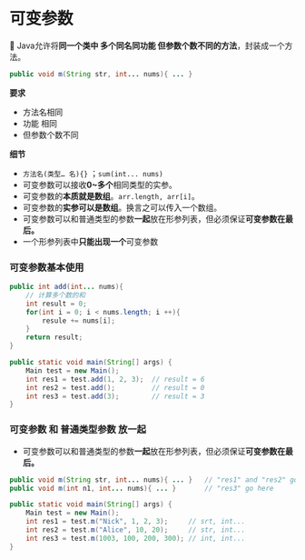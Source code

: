 # 可变参数

📌 Java允许将**同一个类中 多个同名同功能 但参数个数不同的方法**，封装成一个方法。

```java
public void m(String str, int... nums){ ... }
```



**要求**

- 方法名相同
- 功能 相同
- 但参数个数不同

**细节**

- `方法名(类型… 名){}` ；`sum(int... nums)`
- 可变参数可以接收**0~多个**相同类型的实参。
- 可变参数的**本质就是数组**。`arr.length, arr[i]`。
- 可变参数的**实参可以是数组**。换言之可以传入一个数组。
- 可变参数可以和普通类型的参数**一起**放在形参列表，但必须保证**可变参数在最后。**
- 一个形参列表中**只能出现一个**可变参数

### 可变参数基本使用

```java
public int add(int... nums){
    // 计算多个数的和
    int result = 0; 
    for(int i = 0; i < nums.length; i ++){
        resule += nums[i];
    }
    return result;
}

public static void main(String[] args) {
    Main test = new Main();
    int res1 = test.add(1, 2, 3);  // result = 6
    int res2 = test.add();         // result = 0
    int res3 = test.add(3);        // result = 3
}

```

### 可变参数 和 普通类型参数 放一起

- 可变参数可以和普通类型的参数**一起**放在形参列表，但必须保证**可变参数在最后。**

```java
public void m(String str, int... nums){ ... } 	// "res1" and "res2" go here
public void m(int n1, int... nums){ ... }		// "res3" go here

public static void main(String[] args) {
    Main test = new Main();
    int res1 = test.m("Nick", 1, 2, 3); 	// srt, int...
    int res2 = test.m("Alice", 10, 20);		// str, int...
    int res3 = test.m(1003, 100, 200, 300); // int, int...
}

```